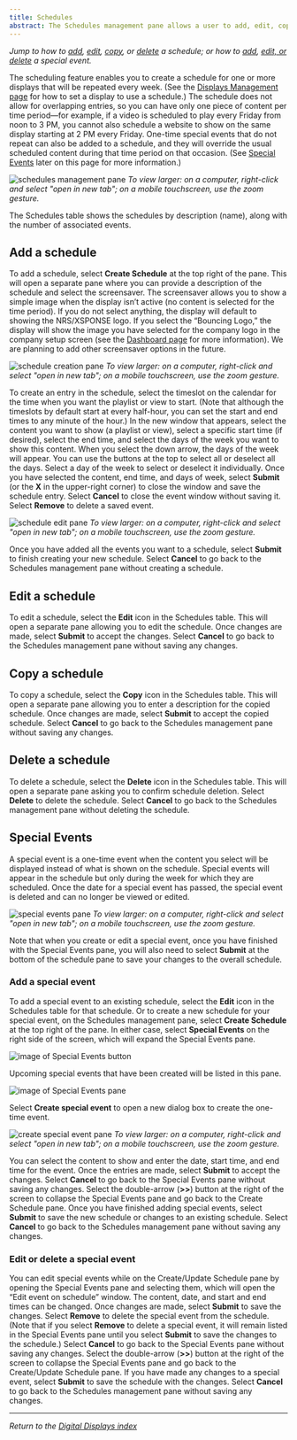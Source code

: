 ```yaml
---
title: Schedules
abstract: The Schedules management pane allows a user to add, edit, copy, or delete a schedule. Selecting the top-level Devices link, then the Displays link and then the Schedules link in the navigation pane will take you to the Schedules management pane. 
---
```

*Jump to how to [add](schedules-management.md#add-a-schedule), [edit](schedules-management.md#edit-a-schedule), [copy](schedules-management.md#copy-a-schedule), or [delete](schedules-management.md#delete-a-schedule) a schedule; or how to [add](schedules-management#add-a-special-event), [edit, or delete](schedules-management#edit-or-delete-a-special-event) a special event.*

The scheduling feature enables you to create a schedule for one or more displays that will be repeated every week. (See the [Displays Management page](displays-management.md) for how to set a display to use a schedule.) The schedule does not allow for overlapping entries, so you can have only one piece of content per time period—for example, if a video is scheduled to play every Friday from noon to 3 PM, you cannot also schedule a website to show on the same display starting at 2 PM every Friday. One-time special events that do not repeat can also be added to a schedule, and they will override the usual scheduled content during that time period on that occasion. (See [Special Events](schedules-management.md#special-events) later on this page for more information.)

![schedules management pane](schedules_management.png)
_To view larger: on a computer, right-click and select "open in new tab"; on a mobile touchscreen, use the zoom gesture._

The Schedules table shows the schedules by description (name), along with the number of associated events.

## Add a schedule
To add a schedule, select **Create Schedule** at the top right of the pane. This will open a separate pane where you can provide a description of the schedule and select the screensaver. The screensaver allows you to show a simple image when the display isn’t active (no content is selected for the time period). If you do not select anything, the display will default to showing the NRS/XSPONSE logo. If you select the “Bouncing Logo,” the display will show the image you have selected for the company logo in the company setup screen (see the [Dashboard page](general-ops/dashboard.md) for more information). We are planning to add other screensaver options in the future.

![schedule creation pane](schedule_create.png)
_To view larger: on a computer, right-click and select "open in new tab"; on a mobile touchscreen, use the zoom gesture._

To create an entry in the schedule, select the timeslot on the calendar for the time when you want the playlist or view to start. (Note that although the timeslots by default start at every half-hour, you can set the start and end times to any minute of the hour.) In the new window that appears, select the content you want to show (a playlist or view), select a specific start time (if desired), select the end time, and select the days of the week you want to show this content. When you select the down arrow, the days of the week will appear. You can use the buttons at the top to select all or deselect all the days. Select a day of the week to select or deselect it individually. Once you have selected the content, end time, and days of week, select **Submit** (or the **X** in the upper-right corner) to close the window and save the schedule entry. Select **Cancel** to close the event window without saving it. Select **Remove** to delete a saved event.

![schedule edit pane](schedule_edit.png)
_To view larger: on a computer, right-click and select "open in new tab"; on a mobile touchscreen, use the zoom gesture._

Once you have added all the events you want to a schedule, select **Submit** to finish creating your new schedule. Select **Cancel** to go back to the Schedules management pane without creating a schedule.

## Edit a schedule
To edit a schedule, select the **Edit** icon in the Schedules table. This will open a separate pane allowing you to edit the schedule. Once changes are made, select **Submit** to accept the changes. Select **Cancel** to go back to the Schedules management pane without saving any changes.

## Copy a schedule
To copy a schedule, select the **Copy** icon in the Schedules table. This will open a separate pane allowing you to enter a description for the copied schedule. Once changes are made, select **Submit** to accept the copied schedule. Select **Cancel** to go back to the Schedules management pane without saving any changes.

## Delete a schedule
To delete a schedule, select the **Delete** icon in the Schedules table. This will open a separate pane asking you to confirm schedule deletion. Select **Delete** to delete the schedule. Select **Cancel** to go back to the Schedules management pane without deleting the schedule.

## Special Events
A special event is a one-time event when the content you select will be displayed instead of what is shown on the schedule. Special events will appear in the schedule but only during the week for which they are scheduled. Once the date for a special event has passed, the special event is deleted and can no longer be viewed or edited.

![special events pane](schedule_special_event.png)
 _To view larger: on a computer, right-click and select "open in new tab"; on a mobile touchscreen, use the zoom gesture._

Note that when you create or edit a special event, once you have finished with the Special Events pane, you will also need to select **Submit** at the bottom of the schedule pane to save your changes to the overall schedule.

### Add a special event
To add a special event to an existing schedule, select the **Edit** icon in the Schedules table for that schedule. Or to create a new schedule for your special event, on the Schedules management pane, select **Create Schedule** at the top right of the pane. In either case, select **Special Events** on the right side of the screen, which will expand the Special Events pane. 

![image of Special Events button](schedule_special_event_button.png)

Upcoming special events that have been created will be listed in this pane. 

![image of Special Events pane](schedule_special_event_pane.png)

Select **Create special event** to open a new dialog box to create the one-time event. 

![create special event pane](schedule_special_event_create.png)
_To view larger: on a computer, right-click and select "open in new tab"; on a mobile touchscreen, use the zoom gesture._

You can select the content to show and enter the date, start time, and end time for the event. Once the entries are made, select **Submit** to accept the changes. Select **Cancel** to go back to the Special Events pane without saving any changes. Select the double-arrow (**>>**) button at the right of the screen to collapse the Special Events pane and go back to the Create Schedule pane. Once you have finished adding special events, select **Submit** to save the new schedule or changes to an existing schedule. Select **Cancel** to go back to the Schedules management pane without saving any changes.

### Edit or delete a special event
You can edit special events while on the Create/Update Schedule pane by opening the Special Events pane and selecting them, which will open the “Edit event on schedule” window. The content, date, and start and end times can be changed. Once changes are made, select **Submit** to save the changes. Select **Remove** to delete the special event from the schedule. (Note that if you select **Remove** to delete a special event, it will remain listed in the Special Events pane until you select **Submit** to save the changes to the schedule.) Select **Cancel** to go back to the Special Events pane without saving any changes. Select the double-arrow (**>>**) button at the right of the screen to collapse the Special Events pane and go back to the Create/Update Schedule pane. If you have made any changes to a special event, select **Submit** to save the schedule with the changes. Select **Cancel** to go back to the Schedules management pane without saving any changes.

___
*Return to the [Digital Displays index](index.md)*
